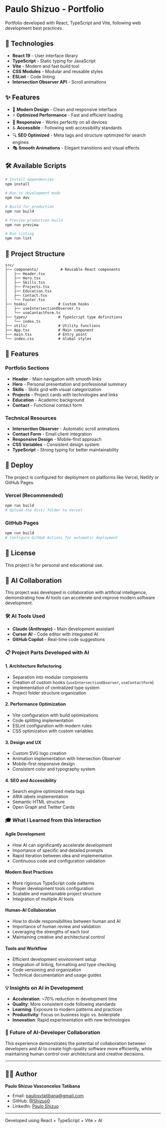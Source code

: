 # Paulo Shizuo - Portfolio

Portfolio developed with React, TypeScript and Vite, following web development best practices.

## 🚀 Technologies

- **React 19** - User interface library
- **TypeScript** - Static typing for JavaScript
- **Vite** - Modern and fast build tool
- **CSS Modules** - Modular and reusable styles
- **ESLint** - Code linting
- **Intersection Observer API** - Scroll animations

## ✨ Features

- 🎨 **Modern Design** - Clean and responsive interface
- ⚡ **Optimized Performance** - Fast and efficient loading
- 📱 **Responsive** - Works perfectly on all devices
- ♿ **Accessible** - Following web accessibility standards
- 🔍 **SEO Optimized** - Meta tags and structure optimized for search engines
- 🎭 **Smooth Animations** - Elegant transitions and visual effects

## 🛠️ Available Scripts

```bash
# Install dependencies
npm install

# Run in development mode
npm run dev

# Build for production
npm run build

# Preview production build
npm run preview

# Run linting
npm run lint
```

## 📁 Project Structure

```
src/
├── components/          # Reusable React components
│   ├── Header.tsx
│   ├── Hero.tsx
│   ├── Skills.tsx
│   ├── Projects.tsx
│   ├── Education.tsx
│   ├── Contact.tsx
│   └── Footer.tsx
├── hooks/              # Custom hooks
│   ├── useIntersectionObserver.ts
│   └── useContactForm.ts
├── types/              # TypeScript type definitions
│   └── index.ts
├── utils/              # Utility functions
├── App.tsx             # Main component
├── main.tsx            # Entry point
└── index.css           # Global styles
```

## 🎯 Features

### Portfolio Sections

- **Header** - Main navigation with smooth links
- **Hero** - Personal presentation and professional summary
- **Skills** - Skills grid with visual categorization
- **Projects** - Project cards with technologies and links
- **Education** - Academic background
- **Contact** - Functional contact form

### Technical Resources

- **Intersection Observer** - Automatic scroll animations
- **Contact Form** - Email client integration
- **Responsive Design** - Mobile-first approach
- **CSS Variables** - Consistent design system
- **TypeScript** - Strong typing for better maintainability

## 🚀 Deploy

The project is configured for deployment on platforms like Vercel, Netlify or GitHub Pages.

### Vercel (Recommended)

```bash
npm run build
# Upload the dist/ folder to Vercel
```

### GitHub Pages

```bash
npm run build
# Configure GitHub Actions for automatic deployment
```

## 📝 License

This project is for personal and educational use.

## 🤖 AI Collaboration

This project was developed in collaboration with artificial intelligence, demonstrating how AI tools can accelerate and improve modern software development.

### 🛠️ AI Tools Used

- **Claude (Anthropic)** - Main development assistant
- **Cursor AI** - Code editor with integrated AI
- **GitHub Copilot** - Real-time code suggestions

### 📋 Project Parts Developed with AI

#### **1. Architecture Refactoring**
- Separation into modular components
- Creation of custom hooks (`useIntersectionObserver`, `useContactForm`)
- Implementation of centralized type system
- Project folder structure organization

#### **2. Performance Optimization**
- Vite configuration with build optimizations
- Code splitting implementation
- ESLint configuration with modern rules
- CSS optimization with custom variables

#### **3. Design and UX**
- Custom SVG logo creation
- Animation implementation with Intersection Observer
- Mobile-first responsive design
- Consistent color and typography system

#### **4. SEO and Accessibility**
- Search engine optimized meta tags
- ARIA labels implementation
- Semantic HTML structure
- Open Graph and Twitter Cards

### 🎓 What I Learned from this Interaction

#### **Agile Development**
- How AI can significantly accelerate development
- Importance of specific and detailed prompts
- Rapid iteration between idea and implementation
- Continuous code and configuration validation

#### **Modern Best Practices**
- More rigorous TypeScript code patterns
- Proper development tools configuration
- Scalable and maintainable project structure
- Integration of multiple AI tools

#### **Human-AI Collaboration**
- How to divide responsibilities between human and AI
- Importance of human review and validation
- Leveraging the strengths of each tool
- Maintaining creative and architectural control

#### **Tools and Workflow**
- Efficient development environment setup
- Integration of linting, formatting and type checking
- Code versioning and organization
- Technical documentation and usage guides

### 💡 Insights on AI in Development

- **Acceleration**: ~70% reduction in development time
- **Quality**: More consistent code following standards
- **Learning**: Exposure to modern patterns and practices
- **Productivity**: Focus on business logic vs. boilerplate
- **Innovation**: Rapid experimentation with new technologies

### 🔮 Future of AI-Developer Collaboration

This experience demonstrates the potential of collaboration between developers and AI to create high-quality software more efficiently, while maintaining human control over architectural and creative decisions.

---

## 👨‍💻 Author

**Paulo Shizuo Vasconcelos Tatibana**

- Email: paulosvtatibana@gmail.com
- GitHub: [@Shizuo0](https://github.com/Shizuo0)
- LinkedIn: [Paulo Shizuo](https://linkedin.com/in/paulo-shizuo)

---

Developed using React + TypeScript + Vite + AI
